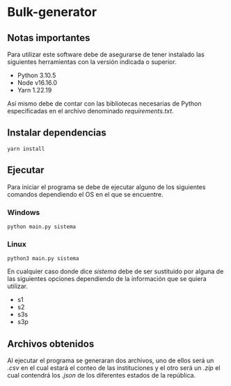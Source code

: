 # Bulk-generator

## Notas importantes
Para utilizar este software debe de asegurarse de tener instalado las siguientes herramientas con la versión indicada o superior.

- Python 3.10.5
- Node v16.16.0
- Yarn 1.22.19

Así mismo debe de contar con las bibliotecas necesarias de Python especificadas en el archivo denominado *requirements.txt*.

## Instalar dependencias
`yarn install`

## Ejecutar
Para iniciar el programa se debe de ejecutar alguno de los siguientes comandos dependiendo el OS en el que se encuentre.

### Windows
`python main.py sistema`
### Linux
`python3 main.py sistema`

En cualquier caso donde dice *sistema* debe de ser sustituido por alguna de las siguientes opciones dependiendo de la información que se quiera utilizar.
- s1
- s2
- s3s
- s3p

## Archivos obtenidos
Al ejecutar el programa se generaran dos archivos, uno de ellos será un *.csv* en el cual estará el conteo de las instituciones y el otro será un *.zip* el cual contendrá los *.json* de los diferentes estados de la república.

